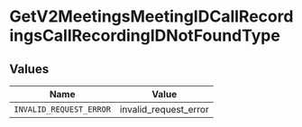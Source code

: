 # GetV2MeetingsMeetingIDCallRecordingsCallRecordingIDNotFoundType


## Values

| Name                    | Value                   |
| ----------------------- | ----------------------- |
| `INVALID_REQUEST_ERROR` | invalid_request_error   |